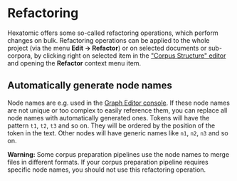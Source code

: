 # Refactoring

Hexatomic offers some so-called refactoring operations, which perform changes on
bulk. Refactoring operations can be applied to the whole project (via the menu
**Edit -> Refactor**) or on selected documents or sub-corpora, by clicking right
on selected item in the ["Corpus Structure" editor](../corpus-structure.md) and
opening the **Refactor** context menu item.

## Automatically generate node names

Node names are e.g. used in the [Graph Editor
console](../graph-editor/console.md). If these node names are not unique or too
complex to easily reference them, you can replace all node names with
automatically generated ones. Tokens will have the pattern `t1`, `t2`, `t3` and
so on. They will be ordered by the position of the token in the text. Other
nodes will have generic names like `n1`, `n2`, `n3` and so on.

**Warning:** Some corpus preparation pipelines use the node names to merge files
in different formats. If your corpus preparation pipeline requires specific node
names, you should not use this refactoring operation.